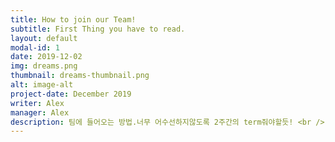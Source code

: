 ```yaml
---
title: How to join our Team!
subtitle: First Thing you have to read.
layout: default
modal-id: 1
date: 2019-12-02
img: dreams.png
thumbnail: dreams-thumbnail.png
alt: image-alt
project-date: December 2019
writer: Alex
manager: Alex
description: 팀에 들어오는 방법.너무 어수선하지않도록 2주간의 term줘야할듯! <br /> asd
---
```

